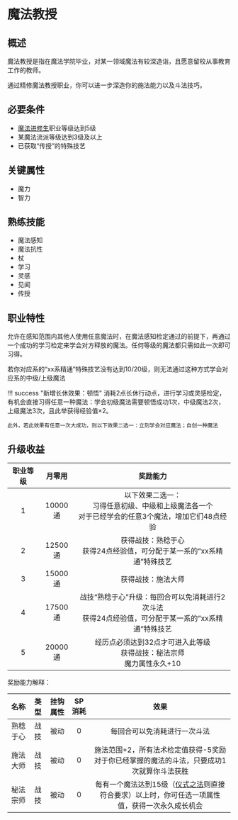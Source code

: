 # 魔法教授

## 概述

魔法教授是指在魔法学院毕业，对某一领域魔法有较深造诣，且愿意留校从事教育工作的教师。

通过精修魔法教授职业，你可以进一步深造你的施法能力以及斗法技巧。

## 必要条件

* <a href="../postgraduate" target="_blank">魔法进修生</a>职业等级达到5级
* 某魔法流派等级达到3级及以上
* 已获取“传授”的特殊技艺
  
## 关键属性

* 魔力
* 智力

## 熟练技能

* 魔法感知
* 魔法抗性
* 杖
* 学习
* 灵感
* 见闻
* 传授

## 职业特性

允许在感知范围内其他人使用任意魔法时，在魔法感知检定通过的前提下，再通过一个成功的学习检定来学会对方释放的魔法。任何等级的魔法都只需如此一次即可习得。

若你对应系的“xx系精通”特殊技艺没有达到10/20级，则无法通过这种方式学会对应系的中级/上级魔法

!!! success "新增长休效果：顿悟"
    消耗2点长休行动点，进行学习或灵感检定，有机会直接习得任意一种魔法：学会初级魔法需要顿悟成功1次，中级魔法2次，上级魔法3次，且此举获得经验值×2。

    此外，若此效果有任意一次大成功，则以下效果二选一：立刻学会对应魔法；自创一种魔法

## 升级收益

职业等级|月零用|奖励能力
:--:|:--:|:--:
1|10000通|以下效果二选一：<br>习得任意初级、中级和上级魔法各一个<br>对于已经学会的任意3个魔法，增加它们48点经验
2|12500通|获得战技：熟稔于心<br>获得24点经验值，可分配于某一系的“xx系精通”特殊技艺
3|15000通|获得战技：施法大师
4|17500通|战技“熟稔于心”升级：每回合可以免消耗进行2次斗法<br>获得24点经验值，可分配于某一系的“xx系精通”特殊技艺
5|20000通|经历点必须达到32点才可进入此等级<br>获得战技：秘法宗师<br>魔力属性永久+10

奖励能力解释：

名称|类型|挂钩属性|SP消耗|效果
:--:|:--:|:--:|:--:|:--:
熟稔于心|战技|被动|0|每回合可以免消耗进行一次斗法
施法大师|战技|被动|0|施法范围+2，所有法术检定值获得-5奖励<br>对于你已经掌握的魔法的斗法，只要成功1次就算你斗法获胜
秘法宗师|战技|被动|0|每有一个魔法达到15级（<a href="/rules/V4.x rules/8·magic/#_19" target="_blank">仪式之法</a>则直接符合要求）以上时，你可任选一项属性值，获得一次永久成长机会

